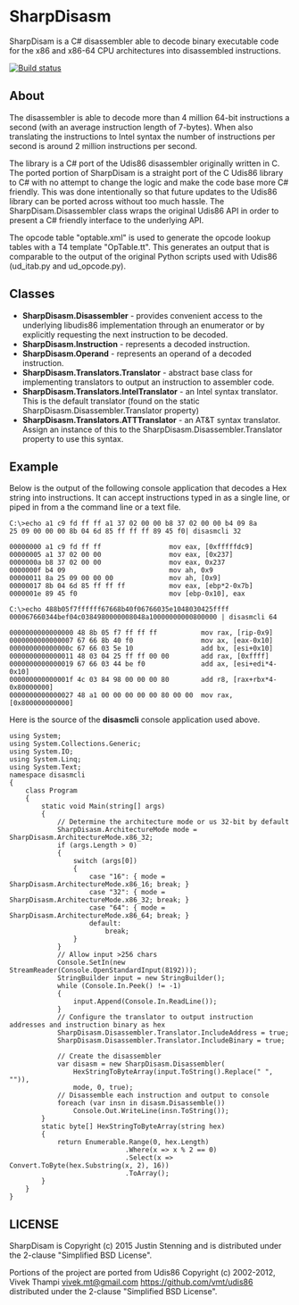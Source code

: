 SharpDisasm
===========

SharpDisam is a C# disassembler able to decode binary executable code for the x86 and x86-64 CPU architectures into disassembled instructions.

[![Build status](https://ci.appveyor.com/api/projects/status/vpqkaxrpceg7esgo?svg=true)](https://ci.appveyor.com/project/spazzarama/sharpdisam)

About
-----

The disassembler is able to decode more than 4 million 64-bit instructions a second (with an average instruction length of 7-bytes). When also translating the instructions to Intel syntax the number of instructions per second is around 2 million instructions per second.

The library is a C# port of the Udis86 disassembler originally written in C. The ported portion of SharpDisam is a straight port of the C Udis86 library to C# with no attempt to change the logic and make the code base more C# friendly. This was done intentionally so that future updates to the Udis86 library can be ported across without too much hassle. The SharpDisam.Disassembler class wraps the original Udis86 API in order to present a C# friendly interface to the underlying API.

The opcode table "optable.xml" is used to generate the opcode lookup tables with a T4 template "OpTable.tt". This generates an output that is comparable to the output of the original Python scripts used with Udis86 (ud_itab.py and ud_opcode.py).

Classes
-------

 * **SharpDisasm.Disassembler** - provides convenient access to the underlying libudis86 implementation through an enumerator or by explicitly requesting the next instruction to be decoded.
 * **SharpDisasm.Instruction** - represents a decoded instruction.
 * **SharpDisasm.Operand** - represents an operand of a decoded instruction.
 * **SharpDisasm.Translators.Translator** - abstract base class for implementing translators to output an instruction to assembler code.
 * **SharpDisasm.Translators.IntelTranslator** - an Intel syntax translator. This is the default translator (found on the static SharpDisasm.Disassembler.Translator property)
 * **SharpDisasm.Translators.ATTTranslator** - an AT&T syntax translator. Assign an instance of this to the SharpDisasm.Disassembler.Translator property to use this syntax.

Example
-------

Below is the output of the following console application that decodes a Hex string into instructions. It can accept instructions typed in as a single line, or piped in from a the command line or a text file.

    C:\>echo a1 c9 fd ff ff a1 37 02 00 00 b8 37 02 00 00 b4 09 8a 
    25 09 00 00 00 8b 04 6d 85 ff ff ff 89 45 f0| disasmcli 32
    
    00000000 a1 c9 fd ff ff                 mov eax, [0xfffffdc9]
    00000005 a1 37 02 00 00                 mov eax, [0x237]
    0000000a b8 37 02 00 00                 mov eax, 0x237
    0000000f b4 09                          mov ah, 0x9
    00000011 8a 25 09 00 00 00              mov ah, [0x9]
    00000017 8b 04 6d 85 ff ff ff           mov eax, [ebp*2-0x7b]
    0000001e 89 45 f0                       mov [ebp-0x10], eax
    
    C:\>echo 488b05f7ffffff67668b40f06766035e1048030425ffff
    000067660344bef04c0384980000008048a10000000000800000 | disasmcli 64
    
    0000000000000000 48 8b 05 f7 ff ff ff           mov rax, [rip-0x9]
    0000000000000007 67 66 8b 40 f0                 mov ax, [eax-0x10]
    000000000000000c 67 66 03 5e 10                 add bx, [esi+0x10]
    0000000000000011 48 03 04 25 ff ff 00 00        add rax, [0xffff]
    0000000000000019 67 66 03 44 be f0              add ax, [esi+edi*4-0x10]
    000000000000001f 4c 03 84 98 00 00 00 80        add r8, [rax+rbx*4-0x80000000]
    0000000000000027 48 a1 00 00 00 00 00 80 00 00  mov rax, [0x800000000000]

Here is the source of the **disasmcli** console application used above.

    using System;
    using System.Collections.Generic;
    using System.IO;
    using System.Linq;
    using System.Text;
    namespace disasmcli
    {
        class Program
        {
            static void Main(string[] args)
            {
                // Determine the architecture mode or us 32-bit by default
                SharpDisasm.ArchitectureMode mode = SharpDisasm.ArchitectureMode.x86_32;
                if (args.Length > 0)
                {
                    switch (args[0])
                    {
                        case "16": { mode = SharpDisasm.ArchitectureMode.x86_16; break; }
                        case "32": { mode = SharpDisasm.ArchitectureMode.x86_32; break; }
                        case "64": { mode = SharpDisasm.ArchitectureMode.x86_64; break; }
                        default:
                            break;
                    }
                }
                // Allow input >256 chars
                Console.SetIn(new StreamReader(Console.OpenStandardInput(8192)));
                StringBuilder input = new StringBuilder();
                while (Console.In.Peek() != -1)
                {
                    input.Append(Console.In.ReadLine());
                }
                // Configure the translator to output instruction addresses and instruction binary as hex
                SharpDisasm.Disassembler.Translator.IncludeAddress = true;
                SharpDisasm.Disassembler.Translator.IncludeBinary = true;
                
                // Create the disassembler
                var disasm = new SharpDisasm.Disassembler(
                    HexStringToByteArray(input.ToString().Replace(" ", "")), 
                    mode, 0, true);
                // Disassemble each instruction and output to console
                foreach (var insn in disasm.Disassemble())
                    Console.Out.WriteLine(insn.ToString());
            }
            static byte[] HexStringToByteArray(string hex)
            {
                return Enumerable.Range(0, hex.Length)
                                 .Where(x => x % 2 == 0)
                                 .Select(x => Convert.ToByte(hex.Substring(x, 2), 16))
                                 .ToArray();
            }
        }
    }

LICENSE
-------

SharpDisam is Copyright (c) 2015 Justin Stenning and is distributed under the 2-clause "Simplified BSD License". 

Portions of the project are ported from Udis86 Copyright (c) 2002-2012, Vivek Thampi <vivek.mt@gmail.com> https://github.com/vmt/udis86 distributed under the 2-clause "Simplified BSD License".